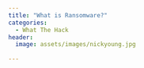```yaml
---
title: "What is Ransomware?"
categories:
  - What The Hack
header:
  image: assets/images/nickyoung.jpg
  
---
```


